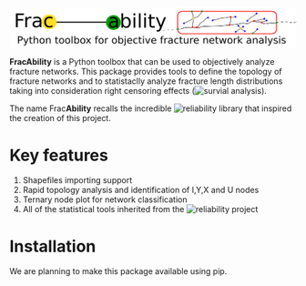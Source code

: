 
![logo](./docs/images/icon3.png)


**FracAbility** is a Python toolbox that can be used to objectively analyze fracture networks. This package provides tools to define the topology of fracture networks and to statistaclly analyze fracture length distributions taking into consideration right censoring effects (![survial analysis](https://en.wikipedia.org/wiki/Survival_analysis)). 

The name Frac**Ability** recalls the incredible ![reliability](https://github.com/MatthewReid854/reliability/tree/master) library that inspired the creation of this project. 


# Key features

1. Shapefiles importing support
2. Rapid topology analysis and identification of I,Y,X and U nodes
3. Ternary node plot for network classification
4. All of the statistical tools inherited from the ![reliability](https://github.com/MatthewReid854/reliability/tree/master) project  

# Installation

We are planning to make this package available using pip.
